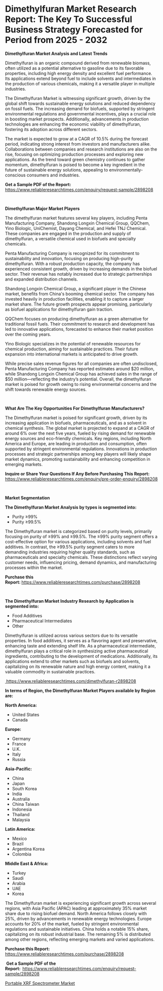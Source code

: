 <p><h1>Dimethylfuran Market Research Report: The Key To Successful Business Strategy Forecasted for Period from 2025 - 2032</h1></p><p><strong>Dimethylfuran Market Analysis and Latest Trends</strong></p>
<p><p>Dimethylfuran is an organic compound derived from renewable biomass, often utilized as a potential alternative to gasoline due to its favorable properties, including high energy density and excellent fuel performance. Its applications extend beyond fuel to include solvents and intermediates in the production of various chemicals, making it a versatile player in multiple industries. </p><p>The Dimethylfuran Market is witnessing significant growth, driven by the global shift towards sustainable energy solutions and reduced dependency on fossil fuels. The increasing demand for biofuels, supported by stringent environmental regulations and governmental incentives, plays a crucial role in boosting market prospects. Additionally, advancements in production technologies are enhancing the economic viability of dimethylfuran, fostering its adoption across different sectors.</p><p>The market is expected to grow at a CAGR of 10.5% during the forecast period, indicating strong interest from investors and manufacturers alike. Collaborations between companies and research institutions are also on the rise, focusing on optimizing production processes and exploring new applications. As the trend toward green chemistry continues to gather momentum, dimethylfuran is poised to become a key ingredient in the future of sustainable energy solutions, appealing to environmentally-conscious consumers and industries.</p></p>
<p><strong>Get a Sample PDF of the Report:&nbsp;</strong> <a href="https://www.reliableresearchtimes.com/enquiry/request-sample/2898208?utm_campaign=3556&utm_medium=2&utm_source=Github&utm_content=ia&utm_term=15032025&utm_id=dimethylfuran">https://www.reliableresearchtimes.com/enquiry/request-sample/2898208</a></p>
<p>&nbsp;</p>
<p><strong>Dimethylfuran Major Market Players</strong></p>
<p><p>The dimethylfuran market features several key players, including Penta Manufacturing Company, Shandong Longxin Chemical Group, QQChem, Yino Biologic, UniChemist, Dayang Chemical, and Hefei TNJ Chemical. These companies are engaged in the production and supply of dimethylfuran, a versatile chemical used in biofuels and specialty chemicals.</p><p>Penta Manufacturing Company is recognized for its commitment to sustainability and innovation, focusing on producing high-purity dimethylfuran. With a robust production capacity, the company has experienced consistent growth, driven by increasing demands in the biofuel sector. Their revenue has notably increased due to strategic partnerships and expanded distribution channels.</p><p>Shandong Longxin Chemical Group, a significant player in the Chinese market, benefits from China's booming chemical sector. The company has invested heavily in production facilities, enabling it to capture a larger market share. The future growth prospects appear promising, particularly as biofuel applications for dimethylfuran gain traction.</p><p>QQChem focuses on producing dimethylfuran as a green alternative for traditional fossil fuels. Their commitment to research and development has led to innovative applications, forecasted to enhance their market position over the coming years.</p><p>Yino Biologic specializes in the potential of renewable resources for chemical production, aiming for sustainable practices. Their future expansion into international markets is anticipated to drive growth.</p><p>While precise sales revenue figures for all companies are often undisclosed, Penta Manufacturing Company has reported estimates around $20 million, while Shandong Longxin Chemical Group has achieved sales in the range of $50 million—reflecting the industry’s potential. Overall, the dimethylfuran market is poised for growth owing to rising environmental concerns and the shift towards renewable energy sources.</p></p>
<p>&nbsp;</p>
<p><strong>What Are The Key Opportunities For Dimethylfuran Manufacturers?</strong></p>
<p><p>The Dimethylfuran market is poised for significant growth, driven by its increasing application in biofuels, pharmaceuticals, and as a solvent in chemical synthesis. The global market is projected to expand at a CAGR of around 6% over the next five years, fueled by rising demand for renewable energy sources and eco-friendly chemicals. Key regions, including North America and Europe, are leading in production and consumption, often supported by stringent environmental regulations. Innovations in production processes and strategic partnerships among key players will likely shape market dynamics, promoting sustainability and enhancing competition in emerging markets.</p></p>
<p><strong>Inquire or Share Your Questions If Any Before Purchasing This Report:</strong> <a href="https://www.reliableresearchtimes.com/enquiry/pre-order-enquiry/2898208?utm_campaign=3556&utm_medium=2&utm_source=Github&utm_content=ia&utm_term=15032025&utm_id=dimethylfuran">https://www.reliableresearchtimes.com/enquiry/pre-order-enquiry/2898208</a></p>
<p>&nbsp;</p>
<p><strong>Market Segmentation</strong></p>
<p><strong>The Dimethylfuran Market Analysis by types is segmented into:</strong></p>
<p><ul><li>Purity ≥99%</li><li>Purity ≥99.5%</li></ul></p>
<p><p>The Dimethylfuran market is categorized based on purity levels, primarily focusing on purity of ≥99% and ≥99.5%. The ≥99% purity segment offers a cost-effective option for various applications, including solvents and fuel additives. In contrast, the ≥99.5% purity segment caters to more demanding industries requiring higher quality standards, such as pharmaceuticals and specialty chemicals. These distinctions reflect varying customer needs, influencing pricing, demand dynamics, and manufacturing processes within the market.</p></p>
<p><strong>Purchase this Report:&nbsp;</strong><a href="https://www.reliableresearchtimes.com/purchase/2898208?utm_campaign=3556&utm_medium=2&utm_source=Github&utm_content=ia&utm_term=15032025&utm_id=dimethylfuran">https://www.reliableresearchtimes.com/purchase/2898208</a></p>
<p>&nbsp;</p>
<p><strong>The Dimethylfuran Market Industry Research by Application is segmented into:</strong></p>
<p><ul><li>Food Additives</li><li>Pharmaceutical Intermediates</li><li>Other</li></ul></p>
<p><p>Dimethylfuran is utilized across various sectors due to its versatile properties. In food additives, it serves as a flavoring agent and preservative, enhancing taste and extending shelf life. As a pharmaceutical intermediate, dimethylfuran plays a critical role in synthesizing active pharmaceutical ingredients, contributing to the development of medications. Additionally, its applications extend to other markets such as biofuels and solvents, capitalizing on its renewable nature and high energy content, making it a valuable commodity in sustainable practices.</p></p>
<p><a href="https://www.reliableresearchtimes.com/dimethylfuran-r2898208?utm_campaign=3556&utm_medium=2&utm_source=Github&utm_content=ia&utm_term=15032025&utm_id=dimethylfuran">&nbsp;https://www.reliableresearchtimes.com/dimethylfuran-r2898208</a></p>
<p><strong>In terms of Region, the Dimethylfuran Market Players available by Region are:</strong></p>
<p>
    <p> <strong> North America: </strong>
        <ul>
            <li>United States</li>
            <li>Canada</li>
        </ul>
        </p> 
    <p> <strong> Europe: </strong>
        <ul>
            <li>Germany</li>
            <li>France</li>
            <li>U.K.</li>
            <li>Italy</li>
            <li>Russia</li>
        </ul>
        </p> 
    <p> <strong> Asia-Pacific: </strong>
        <ul>
            <li>China</li>
            <li>Japan</li>
            <li>South Korea</li>
            <li>India</li>
            <li>Australia</li>
            <li>China Taiwan</li>
            <li>Indonesia</li>
            <li>Thailand</li>
            <li>Malaysia</li>
        </ul>
        </p> 
    <p> <strong> Latin America: </strong>
        <ul>
            <li>Mexico</li>
            <li>Brazil</li>
            <li>Argentina Korea</li>
            <li>Colombia</li>
        </ul>
        </p> 
    <p> <strong> Middle East & Africa: </strong>
        <ul>
            <li>Turkey</li>
            <li>Saudi</li>
            <li>Arabia</li>
            <li>UAE</li>
            <li>Korea</li>
        </ul>
    </p>
    </p>
<p><p>The Dimethylfuran market is experiencing significant growth across several regions, with Asia Pacific (APAC) leading at approximately 35% market share due to rising biofuel demand. North America follows closely with 25%, driven by advancements in renewable energy technologies. Europe accounts for 20% of the market, fueled by stringent environmental regulations and sustainable initiatives. China holds a notable 15% share, capitalizing on its robust industrial base. The remaining 5% is distributed among other regions, reflecting emerging markets and varied applications.</p></p>
<p><strong>Purchase this Report: </strong><a href="https://www.reliableresearchtimes.com/purchase/2898208?utm_campaign=3556&utm_medium=2&utm_source=Github&utm_content=ia&utm_term=15032025&utm_id=dimethylfuran">https://www.reliableresearchtimes.com/purchase/2898208</a></p>
<p>&nbsp;<strong>Get a Sample PDF of the Report:&nbsp;&nbsp;</strong><a href="https://www.reliableresearchtimes.com/enquiry/request-sample/2898208?utm_campaign=3556&utm_medium=2&utm_source=Github&utm_content=ia&utm_term=15032025&utm_id=dimethylfuran">https://www.reliableresearchtimes.com/enquiry/request-sample/2898208</a></p>
<p><strong></strong></p>
<p><p><a href="https://github.com/leijavaagexo/Market-Research-Report-List-1/blob/main/portable-xrf-spectrometer-market.md?utm_campaign=3556&utm_medium=2&utm_source=Github&utm_content=ia&utm_term=15032025&utm_id=dimethylfuran">Portable XRF Spectrometer Market</a></p></p>